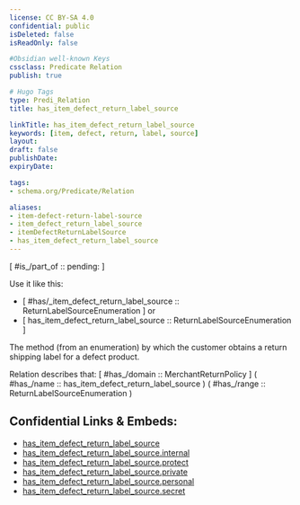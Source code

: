```yaml
---
license: CC BY-SA 4.0
confidential: public
isDeleted: false
isReadOnly: false

#Obsidian well-known Keys
cssclass: Predicate Relation
publish: true

# Hugo Tags
type: Predi_Relation
title: has_item_defect_return_label_source

linkTitle: has_item_defect_return_label_source
keywords: [item, defect, return, label, source]
layout: 
draft: false
publishDate:
expiryDate: 

tags:
- schema.org/Predicate/Relation

aliases:
- item-defect-return-label-source
- item_defect_return_label_source
- itemDefectReturnLabelSource
- has_item_defect_return_label_source
---
```


[ #is_/part_of :: pending: ]

Use it like this: 
- [ #has/_item_defect_return_label_source :: ReturnLabelSourceEnumeration ] or 
- [ has_item_defect_return_label_source :: ReturnLabelSourceEnumeration ] 

The method (from an enumeration) by which the customer obtains a return shipping label for a defect product.

Relation describes that: 
[ #has_/domain  :: MerchantReturnPolicy ]
( #has_/name :: has_item_defect_return_label_source )
( #has_/range :: ReturnLabelSourceEnumeration )



## Confidential Links & Embeds: 
- [has_item_defect_return_label_source](../../../../../_public/schema.org/Predicate/Relations/has/has_item_defect_return_label_source.md) 
- [has_item_defect_return_label_source.internal](../../../../../_internal/schema.org/Predicate/Relations/has/has_item_defect_return_label_source.internal.md) 
- [has_item_defect_return_label_source.protect](../../../../../_protect/schema.org/Predicate/Relations/has/has_item_defect_return_label_source.protect.md) 
- [has_item_defect_return_label_source.private](../../../../../_private/schema.org/Predicate/Relations/has/has_item_defect_return_label_source.private.md) 
- [has_item_defect_return_label_source.personal](../../../../../_personal/schema.org/Predicate/Relations/has/has_item_defect_return_label_source.personal.md) 
- [has_item_defect_return_label_source.secret](../../../../../_secret/schema.org/Predicate/Relations/has/has_item_defect_return_label_source.secret.md) 
